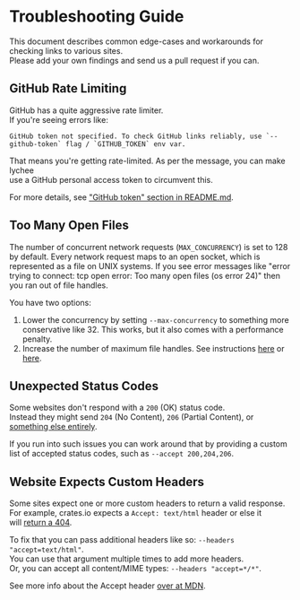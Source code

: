 # Troubleshooting Guide

This document describes common edge-cases and workarounds for checking links to various sites. \
Please add your own findings and send us a pull request if you can.

## GitHub Rate Limiting

GitHub has a quite aggressive rate limiter. \
If you're seeing errors like:

```
GitHub token not specified. To check GitHub links reliably, use `--github-token` flag / `GITHUB_TOKEN` env var.
```

That means you're getting rate-limited. As per the message, you can make lychee \
use a GitHub personal access token to circumvent this.

For more details, see ["GitHub token" section in README.md](https://github.com/lycheeverse/lychee#github-token).

## Too Many Open Files

The number of concurrent network requests (`MAX_CONCURRENCY`) is set to 128 by default.
Every network request maps to an open socket, which is represented as a file on UNIX systems.
If you see error messages like "error trying to connect: tcp open error: Too
many open files (os error 24)" then you ran out of file handles.

You have two options:

1. Lower the concurrency by setting `--max-concurrency` to something more
   conservative like 32. This works, but it also comes with a performance
   penalty.
2. Increase the number of maximum file handles. See instructions
   [here](https://wilsonmar.github.io/maximum-limits/) or
   [here](https://synthomat.de/blog/2020/01/increasing-the-file-descriptor-limit-on-macos/).

## Unexpected Status Codes

Some websites don't respond with a `200` (OK) status code. \
Instead they might send `204` (No Content), `206` (Partial Content), or
[something else entirely](https://developer.mozilla.org/en-US/docs/Web/HTTP/Status/418).

If you run into such issues you can work around that by providing a custom \
list of accepted status codes, such as `--accept 200,204,206`.

## Website Expects Custom Headers

Some sites expect one or more custom headers to return a valid response. \
For example, crates.io expects a `Accept: text/html` header or else it \
will [return a 404](https://github.com/rust-lang/crates.io/issues/788).

To fix that you can pass additional headers like so: `--headers "accept=text/html"`. \
You can use that argument multiple times to add more headers. \
Or, you can accept all content/MIME types: `--headers "accept=*/*"`.

See more info about the Accept header
[over at MDN](https://developer.mozilla.org/en-US/docs/Web/HTTP/Headers/Accept).
